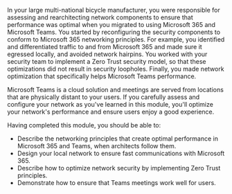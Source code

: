 In your large multi-national bicycle manufacturer, you were responsible for assessing and rearchitecting network components to ensure that performance was optimal when you migrated to using Microsoft 365 and Microsoft Teams. You started by reconfiguring the security components to conform to Microsoft 365 networking principles. For example, you identified and differentiated traffic to and from Microsoft 365 and made sure it egressed locally, and avoided network hairpins. You worked with your security team to implement a Zero Trust security model, so that these optimizations did not result in security loopholes. Finally, you made network optimization that specifically helps Microsoft Teams performance.

Microsoft Teams is a cloud solution and meetings are served from locations that are physically distant to your users. If you carefully assess and configure your network as you've learned in this module, you'll optimize your network's performance and ensure users enjoy a good experience.

Having completed this module, you should be able to:

- Describe the networking principles that create optimal performance in Microsoft 365 and Teams, when architects follow them.
- Design your local network to ensure fast communications with Microsoft 365.
- Describe how to optimize network security by implementing Zero Trust principles.
- Demonstrate how to ensure that Teams meetings work well for users.
